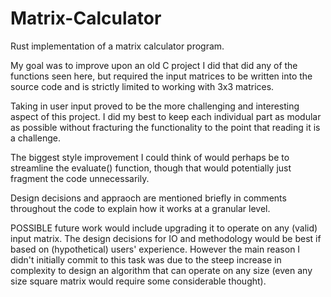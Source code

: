 # Matrix-Calculator
Rust implementation of a matrix calculator program.

My goal was to improve upon an old C project I did that did any of the functions seen here, but required the input matrices to be written into the source code and is strictly limited to working with 3x3 matrices.

Taking in user input proved to be the more challenging and interesting aspect of this project. I did my best to keep each individual part as modular as possible without fracturing the functionality to the point that reading it is a challenge.

The biggest style improvement I could think of would perhaps be to streamline the evaluate() function, though that would potentially just fragment the code unnecessarily.

Design decisions and appraoch are mentioned briefly in comments throughout the code to explain how it works at a granular level.

POSSIBLE future work would include upgrading it to operate on any (valid) input matrix.
The design decisions for IO and methodology would be best if based on (hypothetical) users' experience. However the main reason I didn't initially commit to this task was due to the steep increase in complexity to design an algorithm that can operate on any size (even any size square matrix would require some considerable thought).
